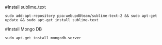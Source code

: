 #Install sublime_text
```
sudo add-apt-repository ppa:webupd8team/sublime-text-2 && sudo apt-get update && sudo apt-get install sublime-text
```
#Install Mongo DB
```
sudo apt-get install mongodb-server
```
